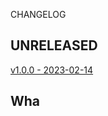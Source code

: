 CHANGELOG

## UNRELEASED

[v1.0.0 - 2023-02-14](https://github.com/Leoff00/go-diego-bot/releases/tag/v1.0.0)

## Wha
